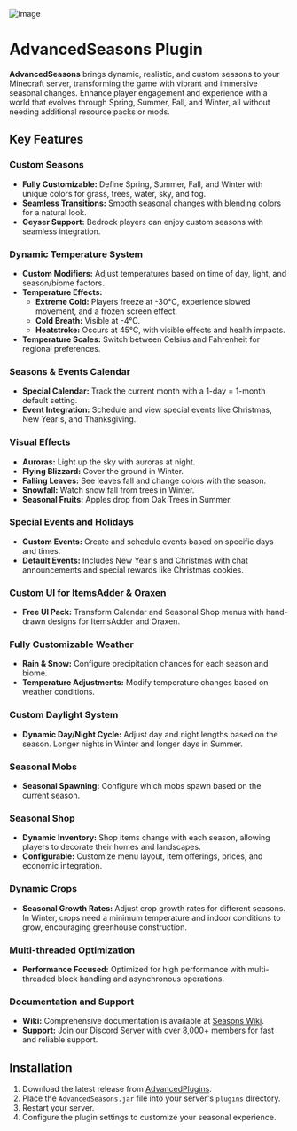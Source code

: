 ![image](https://github.com/user-attachments/assets/98ad05ed-2f76-435e-86dd-6560f8cf8a2b)

# AdvancedSeasons Plugin

**AdvancedSeasons** brings dynamic, realistic, and custom seasons to your Minecraft server, transforming the game with vibrant and immersive seasonal changes. Enhance player engagement and experience with a world that evolves through Spring, Summer, Fall, and Winter, all without needing additional resource packs or mods.

## Key Features

### Custom Seasons
- **Fully Customizable:** Define Spring, Summer, Fall, and Winter with unique colors for grass, trees, water, sky, and fog.
- **Seamless Transitions:** Smooth seasonal changes with blending colors for a natural look.
- **Geyser Support:** Bedrock players can enjoy custom seasons with seamless integration.

### Dynamic Temperature System
- **Custom Modifiers:** Adjust temperatures based on time of day, light, and season/biome factors.
- **Temperature Effects:**
  - **Extreme Cold:** Players freeze at -30°C, experience slowed movement, and a frozen screen effect.
  - **Cold Breath:** Visible at -4°C.
  - **Heatstroke:** Occurs at 45°C, with visible effects and health impacts.
- **Temperature Scales:** Switch between Celsius and Fahrenheit for regional preferences.

### Seasons & Events Calendar
- **Special Calendar:** Track the current month with a 1-day = 1-month default setting.
- **Event Integration:** Schedule and view special events like Christmas, New Year's, and Thanksgiving.

### Visual Effects
- **Auroras:** Light up the sky with auroras at night.
- **Flying Blizzard:** Cover the ground in Winter.
- **Falling Leaves:** See leaves fall and change colors with the season.
- **Snowfall:** Watch snow fall from trees in Winter.
- **Seasonal Fruits:** Apples drop from Oak Trees in Summer.

### Special Events and Holidays
- **Custom Events:** Create and schedule events based on specific days and times.
- **Default Events:** Includes New Year's and Christmas with chat announcements and special rewards like Christmas cookies.

### Custom UI for ItemsAdder & Oraxen
- **Free UI Pack:** Transform Calendar and Seasonal Shop menus with hand-drawn designs for ItemsAdder and Oraxen.

### Fully Customizable Weather
- **Rain & Snow:** Configure precipitation chances for each season and biome.
- **Temperature Adjustments:** Modify temperature changes based on weather conditions.

### Custom Daylight System
- **Dynamic Day/Night Cycle:** Adjust day and night lengths based on the season. Longer nights in Winter and longer days in Summer.

### Seasonal Mobs
- **Seasonal Spawning:** Configure which mobs spawn based on the current season.

### Seasonal Shop
- **Dynamic Inventory:** Shop items change with each season, allowing players to decorate their homes and landscapes.
- **Configurable:** Customize menu layout, item offerings, prices, and economic integration.

### Dynamic Crops
- **Seasonal Growth Rates:** Adjust crop growth rates for different seasons. In Winter, crops need a minimum temperature and indoor conditions to grow, encouraging greenhouse construction.

### Multi-threaded Optimization
- **Performance Focused:** Optimized for high performance with multi-threaded block handling and asynchronous operations.

### Documentation and Support
- **Wiki:** Comprehensive documentation is available at [Seasons Wiki](https://seasons.advancedplugins.net/).
- **Support:** Join our [Discord Server](https://discord.gg/advancedplugins) with over 8,000+ members for fast and reliable support.

## Installation

1. Download the latest release from [AdvancedPlugins](https://advancedplugins.net/item/185).
2. Place the `AdvancedSeasons.jar` file into your server's `plugins` directory.
3. Restart your server.
4. Configure the plugin settings to customize your seasonal experience.

